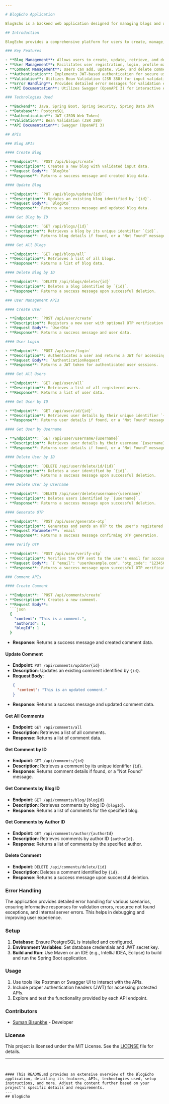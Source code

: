 ```yaml
---

# BlogEcho Application

BlogEcho is a backend web application designed for managing blogs and user accounts, emphasizing robust authentication and authorization mechanisms.

## Introduction

BlogEcho provides a comprehensive platform for users to create, manage, and share blogs securely. Built using Java and Spring technologies, it ensures efficient data management and user interaction through RESTful APIs. The application integrates PostgreSQL for data storage and employs JWT (JSON Web Token) for secure user authentication.

### Key Features

- **Blog Management**: Allows users to create, update, retrieve, and delete blogs.
- **User Management**: Facilitates user registration, login, profile management, and deletion.
- **Comment Management**: Users can add, update, view, and delete comments on blogs.
- **Authentication**: Implements JWT-based authentication for secure user sessions.
- **Validation**: Utilizes Bean Validation (JSR 380) for input validation ensuring data integrity.
- **Error Handling**: Provides detailed error messages for validation errors, resource not found exceptions, and internal server errors.
- **API Documentation**: Utilizes Swagger (OpenAPI 3) for interactive API documentation and testing.

### Technologies Used

- **Backend**: Java, Spring Boot, Spring Security, Spring Data JPA
- **Database**: PostgreSQL
- **Authentication**: JWT (JSON Web Token)
- **Validation**: Bean Validation (JSR 380)
- **API Documentation**: Swagger (OpenAPI 3)

## APIs

### Blog APIs

#### Create Blog

- **Endpoint**: `POST /api/blogs/create`
- **Description**: Creates a new blog with validated input data.
- **Request Body**: `BlogDto`
- **Response**: Returns a success message and created blog data.

#### Update Blog

- **Endpoint**: `PUT /api/blogs/update/{id}`
- **Description**: Updates an existing blog identified by `{id}`.
- **Request Body**: `BlogDto`
- **Response**: Returns a success message and updated blog data.

#### Get Blog by ID

- **Endpoint**: `GET /api/blogs/{id}`
- **Description**: Retrieves a blog by its unique identifier `{id}`.
- **Response**: Returns blog details if found, or a "Not Found" message.

#### Get All Blogs

- **Endpoint**: `GET /api/blogs/all`
- **Description**: Retrieves a list of all blogs.
- **Response**: Returns a list of blog data.

#### Delete Blog by ID

- **Endpoint**: `DELETE /api/blogs/delete/{id}`
- **Description**: Deletes a blog identified by `{id}`.
- **Response**: Returns a success message upon successful deletion.

### User Management APIs

#### Create User

- **Endpoint**: `POST /api/user/create`
- **Description**: Registers a new user with optional OTP verification.
- **Request Body**: `UserDto`
- **Response**: Returns a success message and user data.

#### User Login

- **Endpoint**: `POST /api/user/login`
- **Description**: Authenticates a user and returns a JWT for accessing protected APIs.
- **Request Body**: `AuthenticationRequest`
- **Response**: Returns a JWT token for authenticated user sessions.

#### Get All Users

- **Endpoint**: `GET /api/user/all`
- **Description**: Retrieves a list of all registered users.
- **Response**: Returns a list of user data.

#### Get User by ID

- **Endpoint**: `GET /api/user/id/{id}`
- **Description**: Retrieves user details by their unique identifier `{id}`.
- **Response**: Returns user details if found, or a "Not Found" message.

#### Get User by Username

- **Endpoint**: `GET /api/user/username/{username}`
- **Description**: Retrieves user details by their username `{username}`.
- **Response**: Returns user details if found, or a "Not Found" message.

#### Delete User by ID

- **Endpoint**: `DELETE /api/user/delete/id/{id}`
- **Description**: Deletes a user identified by `{id}`.
- **Response**: Returns a success message upon successful deletion.

#### Delete User by Username

- **Endpoint**: `DELETE /api/user/delete/username/{username}`
- **Description**: Deletes users identified by `{username}`.
- **Response**: Returns a success message upon successful deletion.

#### Generate OTP

- **Endpoint**: `POST /api/user/generate-otp`
- **Description**: Generates and sends an OTP to the user's registered email.
- **Request Parameter**: `email`
- **Response**: Returns a success message confirming OTP generation.

#### Verify OTP

- **Endpoint**: `POST /api/user/verify-otp`
- **Description**: Verifies the OTP sent to the user's email for account activation.
- **Request Body**: `{ "email": "user@example.com", "otp_code": "123456" }`
- **Response**: Returns a success message upon successful OTP verification.

### Comment APIs

#### Create Comment

- **Endpoint**: `POST /api/comments/create`
- **Description**: Creates a new comment.
- **Request Body**: 
  ```json
  {
    "content": "This is a comment.",
    "authorId": 1,
    "blogId": 1
  }
  ```
- **Response**: Returns a success message and created comment data.

#### Update Comment

- **Endpoint**: `PUT /api/comments/update/{id}`
- **Description**: Updates an existing comment identified by `{id}`.
- **Request Body**: 
  ```json
  {
    "content": "This is an updated comment."
  }
  ```
- **Response**: Returns a success message and updated comment data.

#### Get All Comments

- **Endpoint**: `GET /api/comments/all`
- **Description**: Retrieves a list of all comments.
- **Response**: Returns a list of comment data.

#### Get Comment by ID

- **Endpoint**: `GET /api/comments/{id}`
- **Description**: Retrieves a comment by its unique identifier `{id}`.
- **Response**: Returns comment details if found, or a "Not Found" message.

#### Get Comments by Blog ID

- **Endpoint**: `GET /api/comments/blog/{blogId}`
- **Description**: Retrieves comments by blog ID `{blogId}`.
- **Response**: Returns a list of comments for the specified blog.

#### Get Comments by Author ID

- **Endpoint**: `GET /api/comments/author/{authorId}`
- **Description**: Retrieves comments by author ID `{authorId}`.
- **Response**: Returns a list of comments by the specified author.

#### Delete Comment

- **Endpoint**: `DELETE /api/comments/delete/{id}`
- **Description**: Deletes a comment identified by `{id}`.
- **Response**: Returns a success message upon successful deletion.

### Error Handling

The application provides detailed error handling for various scenarios, ensuring informative responses for validation errors, resource not found exceptions, and internal server errors. This helps in debugging and improving user experience.

### Setup

1. **Database**: Ensure PostgreSQL is installed and configured.
2. **Environment Variables**: Set database credentials and JWT secret key.
3. **Build and Run**: Use Maven or an IDE (e.g., IntelliJ IDEA, Eclipse) to build and run the Spring Boot application.

### Usage

1. Use tools like Postman or Swagger UI to interact with the APIs.
2. Include proper authentication headers (JWT) for accessing protected APIs.
3. Explore and test the functionality provided by each API endpoint.

### Contributors

- [Suman Bisunkhe](https://github.com/sumanbisunkhe) - Developer

### License

This project is licensed under the MIT License. See the [LICENSE](LICENSE) file for details.

---
```


#### This README.md provides an extensive overview of the BlogEcho application, detailing its features, APIs, technologies used, setup instructions, and more. Adjust the content further based on your project's specific details and requirements.
---
## BlogEcho
